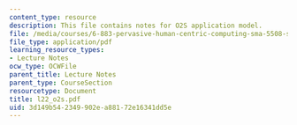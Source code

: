 ```yaml
---
content_type: resource
description: This file contains notes for O2S application model.
file: /media/courses/6-883-pervasive-human-centric-computing-sma-5508-spring-2006/3d149b542349902ea88172e16341dd5e_l22_o2s.pdf
file_type: application/pdf
learning_resource_types:
- Lecture Notes
ocw_type: OCWFile
parent_title: Lecture Notes
parent_type: CourseSection
resourcetype: Document
title: l22_o2s.pdf
uid: 3d149b54-2349-902e-a881-72e16341dd5e
---
```


